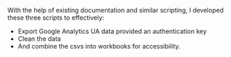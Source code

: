 With the help of existing documentation and similar scripting, I developed these three scripts to effectively:
- Export Google Analytics UA data provided an authentication key
- Clean the data
- And combine the csvs into workbooks for accessibility.
